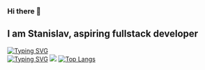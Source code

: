 ### Hi there 👋
## I am Stanislav, aspiring fullstack developer
[![Typing SVG](https://readme-typing-svg.herokuapp.com?color=%2336BCF7&duration=7000&width=450&lines=Computer+science+student+in+www.amursu.ru)](https://git.io/typing-svg)
<br/>
[![Typing SVG](https://readme-typing-svg.herokuapp.com?color=%2336BCF7&duration=7000&width=450&lines=Currently+learning+C%23+and+vue.js)](https://git.io/typing-svg)
![](https://github-profile-summary-cards.vercel.app/api/cards/profile-details?username=Lightdev2&theme=solarized_dark)
[![Top Langs](https://github-readme-stats.vercel.app/api/top-langs/?username=Lightdev2)](https://github.com/anuraghazra/github-readme-stats)
